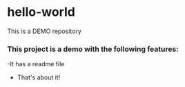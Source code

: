 # hello-world
This is a DEMO repository

### This project is a demo with the following features:
-It has a readme file
- That's about it!
